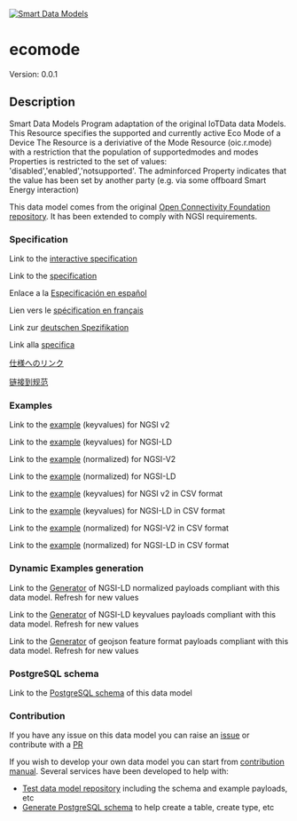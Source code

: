 [![Smart Data Models](https://smartdatamodels.org/wp-content/uploads/2022/01/SmartDataModels_logo.png "Logo")](https://smartdatamodels.org)
# ecomode
Version: 0.0.1

## Description 

Smart Data Models Program adaptation of the original IoTData data Models. This Resource specifies the supported and currently active Eco Mode of a Device The Resource is a deriviative of the Mode Resource (oic.r.mode) with a restriction that the population of supportedmodes and modes Properties is restricted to the set of values: 'disabled','enabled','notsupported'. The adminforced Property indicates that the value has been set by another party (e.g. via some offboard Smart Energy interaction) 

This data model comes from the original [Open Connectivity Foundation repository](https://github.com/openconnectivityfoundation/IoTDataModels). It has been extended to comply with NGSI requirements.
### Specification

Link to the [interactive specification](https://swagger.lab.fiware.org/?url=https://smart-data-models.github.io/dataModel.OCF/ecomode/swagger.yaml)

Link to the [specification](https://github.com/smart-data-models/dataModel.OCF/blob/master/ecomode/doc/spec.md)

Enlace a la [Especificación en español](https://github.com/smart-data-models/dataModel.OCF/blob/master/ecomode/doc/spec_ES.md)

Lien vers le [spécification en français](https://github.com/smart-data-models/dataModel.OCF/blob/master/ecomode/doc/spec_FR.md)

Link zur [deutschen Spezifikation](https://github.com/smart-data-models/dataModel.OCF/blob/master/ecomode/doc/spec_DE.md)

Link alla [specifica](https://github.com/smart-data-models/dataModel.OCF/blob/master/ecomode/doc/spec_IT.md)

[仕様へのリンク](https://github.com/smart-data-models/dataModel.OCF/blob/master/ecomode/doc/spec_JA.md)

[链接到规范](https://github.com/smart-data-models/dataModel.OCF/blob/master/ecomode/doc/spec_ZH.md)
### Examples

Link to the [example](https://smart-data-models.github.io/dataModel.OCF/ecomode/examples/example.json) (keyvalues) for NGSI v2

Link to the [example](https://smart-data-models.github.io/dataModel.OCF/ecomode/examples/example.jsonld) (keyvalues) for NGSI-LD

Link to the [example](https://smart-data-models.github.io/dataModel.OCF/ecomode/examples/example-normalized.json) (normalized) for NGSI-V2

Link to the [example](https://smart-data-models.github.io/dataModel.OCF/ecomode/examples/example-normalized.jsonld) (normalized) for NGSI-LD

Link to the [example](https://github.com/smart-data-models/dataModel.OCF/blob/master/ecomode/examples/example.json.csv) (keyvalues) for NGSI v2 in CSV format

Link to the [example](https://github.com/smart-data-models/dataModel.OCF/blob/master/ecomode/examples/example.jsonld.csv) (keyvalues) for NGSI-LD in CSV format

Link to the [example](https://github.com/smart-data-models/dataModel.OCF/blob/master/ecomode/examples/example-normalized.json.csv) (normalized) for NGSI-V2 in CSV format

Link to the [example](https://github.com/smart-data-models/dataModel.OCF/blob/master/ecomode/examples/example-normalized.jsonld.csv) (normalized) for NGSI-LD in CSV format
### Dynamic Examples generation

Link to the [Generator](https://smartdatamodels.org/extra/ngsi-ld_generator.php?schemaUrl=https://raw.githubusercontent.com/smart-data-models/dataModel.OCF/master/ecomode/schema.json&email=info@smartdatamodels.org) of NGSI-LD normalized payloads compliant with this data model. Refresh for new values

Link to the [Generator](https://smartdatamodels.org/extra/ngsi-ld_generator_keyvalues.php?schemaUrl=https://raw.githubusercontent.com/smart-data-models/dataModel.OCF/master/ecomode/schema.json&email=info@smartdatamodels.org) of NGSI-LD keyvalues payloads compliant with this data model. Refresh for new values

Link to the [Generator](https://smartdatamodels.org/extra/geojson_features_generator.php?schemaUrl=https://raw.githubusercontent.com/smart-data-models/dataModel.OCF/master/ecomode/schema.json&email=info@smartdatamodels.org) of geojson feature format payloads compliant with this data model. Refresh for new values
### PostgreSQL schema

Link to the [PostgreSQL schema](https://github.com/smart-data-models/dataModel.OCF/blob/master/ecomode/schema.sql) of this data model
### Contribution

 If you have any issue on this data model you can raise an [issue](https://github.com/smart-data-models/dataModel.OCF/issues)  or contribute with a [PR](https://github.com/smart-data-models/dataModel.OCF/pulls)

 If you wish to develop your own data model you can start from [contribution manual](https://bit.ly/contribution_manual). Several services have been developed to help with: 
 - [Test data model repository](https://smartdatamodels.org/index.php/data-models-contribution-api/) including the schema and example payloads, etc
 - [Generate PostgreSQL schema](https://smartdatamodels.org/index.php/sql-service/) to help create a table, create type, etc